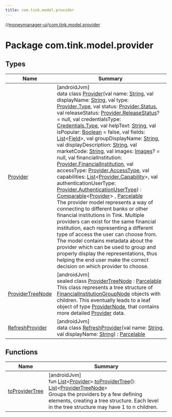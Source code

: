 ```yaml
---
title: com.tink.model.provider
---
```

//[moneymanager-ui](../../index.html)/[com.tink.model.provider](index.html)



# Package com.tink.model.provider



## Types


| Name | Summary |
|---|---|
| [Provider](-provider/index.html) | [androidJvm]<br>data class [Provider](-provider/index.html)(val name: [String](https://kotlinlang.org/api/latest/jvm/stdlib/kotlin/-string/index.html), val displayName: [String](https://kotlinlang.org/api/latest/jvm/stdlib/kotlin/-string/index.html), val type: [Provider.Type](-provider/-type/index.html), val status: [Provider.Status](-provider/-status/index.html), val releaseStatus: [Provider.ReleaseStatus](-provider/-release-status/index.html)? = null, val credentialsType: [Credentials.Type](../com.tink.model.credentials/-credentials/-type/index.html), val helpText: [String](https://kotlinlang.org/api/latest/jvm/stdlib/kotlin/-string/index.html), val isPopular: [Boolean](https://kotlinlang.org/api/latest/jvm/stdlib/kotlin/-boolean/index.html) = false, val fields: [List](https://kotlinlang.org/api/latest/jvm/stdlib/kotlin.collections/-list/index.html)&lt;[Field](../com.tink.model.misc/-field/index.html)&gt;, val groupDisplayName: [String](https://kotlinlang.org/api/latest/jvm/stdlib/kotlin/-string/index.html), val displayDescription: [String](https://kotlinlang.org/api/latest/jvm/stdlib/kotlin/-string/index.html), val marketCode: [String](https://kotlinlang.org/api/latest/jvm/stdlib/kotlin/-string/index.html), val images: [Images](../com.tink.model/-images/index.html)? = null, val financialInstitution: [Provider.FinancialInstitution](-provider/-financial-institution/index.html), val accessType: [Provider.AccessType](-provider/-access-type/index.html), val capabilities: [List](https://kotlinlang.org/api/latest/jvm/stdlib/kotlin.collections/-list/index.html)&lt;[Provider.Capability](-provider/-capability/index.html)&gt;, val authenticationUserType: [Provider.AuthenticationUserType](-provider/-authentication-user-type/index.html)) : [Comparable](https://kotlinlang.org/api/latest/jvm/stdlib/kotlin/-comparable/index.html)&lt;[Provider](-provider/index.html)&gt; , [Parcelable](https://developer.android.com/reference/kotlin/android/os/Parcelable.html)<br>The provider model represents a way of connecting to different banks or other financial institutions in Tink. Multiple providers can exist for the same financial institution, each representing a different type of access the user can choose from. The model contains metadata about the provider which can be used to group and properly display the representations, thus helping the end user make the correct decision on which provider to choose. |
| [ProviderTreeNode](-provider-tree-node/index.html) | [androidJvm]<br>sealed class [ProviderTreeNode](-provider-tree-node/index.html) : [Parcelable](https://developer.android.com/reference/kotlin/android/os/Parcelable.html)<br>This class represents a tree structure of [FinancialInstitutionGroupNode](-provider-tree-node/-financial-institution-group-node/index.html) objects with children. This eventually leads to a leaf object of type [ProviderNode](-provider-tree-node/-provider-node/index.html), that contains more detailed [Provider](-provider/index.html) data. |
| [RefreshProvider](-refresh-provider/index.html) | [androidJvm]<br>data class [RefreshProvider](-refresh-provider/index.html)(val name: [String](https://kotlinlang.org/api/latest/jvm/stdlib/kotlin/-string/index.html), val displayName: [String](https://kotlinlang.org/api/latest/jvm/stdlib/kotlin/-string/index.html)) : [Parcelable](https://developer.android.com/reference/kotlin/android/os/Parcelable.html) |


## Functions


| Name | Summary |
|---|---|
| [toProviderTree](to-provider-tree.html) | [androidJvm]<br>fun [List](https://kotlinlang.org/api/latest/jvm/stdlib/kotlin.collections/-list/index.html)&lt;[Provider](-provider/index.html)&gt;.[toProviderTree](to-provider-tree.html)(): [List](https://kotlinlang.org/api/latest/jvm/stdlib/kotlin.collections/-list/index.html)&lt;[ProviderTreeNode](-provider-tree-node/index.html)&gt;<br>Groups the providers by a few defining elements, creating a tree structure. Each level in the tree structure may have 1 to n children. |

